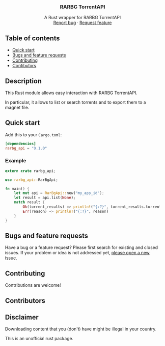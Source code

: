 <h3 align="center">RARBG TorrentAPI</h3>
<p align="center">
    A Rust wrapper for RARBG TorrentAPI
    <br>
    <a href="https://github.com/baptistecdr/rarbg_api/issues/new">Report bug</a>
    ·
    <a href="https://github.com/baptistecdr/rarbg_api/issues/new">Request feature</a>
</p>

## Table of contents
- [Quick start](#quick-start)
- [Bugs and feature requests](#bugs-and-feature-requests)
- [Contributing](#contributing)
- [Contibutors](#contributors)

## Description
This Rust module allows easy interaction with RARBG TorrentAPI.

In particular, it allows to list or search torrents and to export them to a magnet file.

## Quick start

Add this to your `Cargo.toml`:
```toml
[dependencies]
rarbg_api = "0.1.0"
```
### Example
```rust
extern crate rarbg_api;

use rarbg_api::RarBgApi;

fn main() {
    let mut api = RarBgApi::new("my_app_id");
    let result = api.list(None);
    match result {
        Ok(torrent_results) => println!("{:?}", torrent_results.torrents()),
        Err(reason) => println!("{:?}", reason)
    }
}
```

## Bugs and feature requests
Have a bug or a feature request? Please first search for existing and closed issues. If your problem or idea is not addressed yet, [please open a new issue](https://github.com/baptistecdr/rarbg_api/issues).

## Contributing
Contributions are welcome!

## Contributors

## Disclaimer

Downloading content that you (don't) have might be illegal in your country.

This is an unofficial rust package.
